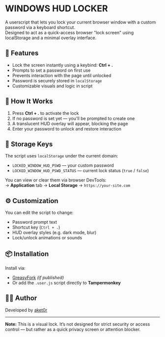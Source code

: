 # WINDOWS HUD LOCKER

A userscript that lets you lock your current browser window with a custom password via a keyboard shortcut.  
Designed to act as a quick-access browser "lock screen" using localStorage and a minimal overlay interface.

## 🔐 Features

- Lock the screen instantly using a keybind: **Ctrl + .**
- Prompts to set a password on first use
- Prevents interaction with the page until unlocked
- Password is securely stored in `localStorage`
- Customizable visuals and logic in script

## 🚀 How It Works

1. Press **Ctrl + .** to activate the lock
2. If no password is set yet — you'll be prompted to create one
3. A translucent HUD overlay will appear, blocking the page
4. Enter your password to unlock and restore interaction

## 🧠 Storage Keys

The script uses `localStorage` under the current domain:

- `LOCKED_WINDOW_HUD_PSWD` — your custom password
- `LOCKED_WINDOW_HUD_PSWD_STATUS` — current lock status (`true` / `false`)

You can view or clear them via browser DevTools:  
→ **Application** tab → **Local Storage** → `https://your-site.com`

## ⚙️ Customization

You can edit the script to change:

- Password prompt text
- Shortcut key (`Ctrl + .`)
- HUD overlay styles (e.g. dark mode, blur)
- Lock/unlock animations or sounds

## 📦 Installation

Install via:
- [GreasyFork](https://greasyfork.org/en/scripts/541961-window-locked-hud/code) *(if published)*
- Or add the `.user.js` script directly to **Tampermonkey**

## 🧑‍💻 Author

Developed by [aket0r](https://github.com/aket0r)

---

**Note:** This is a visual lock. It’s not designed for strict security or access control — but rather as a quick privacy screen or attention blocker.
